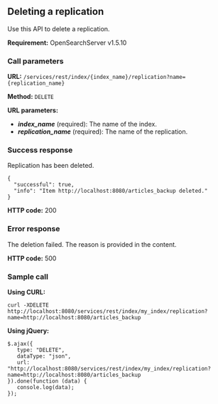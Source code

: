 ## Deleting a replication

Use this API to delete a replication.

**Requirement:** OpenSearchServer v1.5.10

### Call parameters

**URL:** ```/services/rest/index/{index_name}/replication?name={replication_name}```

**Method:** ```DELETE```

**URL parameters:**

- _**index_name**_ (required): The name of the index.
- _**replication_name**_ (required): The name of the replication.

### Success response
Replication has been deleted.

    {
      "successful": true,
      "info": "Item http://localhost:8080/articles_backup deleted."
    }

**HTTP code:**
200
    
### Error response

The deletion failed. The reason is provided in the content.

**HTTP code:**
500

### Sample call

**Using CURL:**

    curl -XDELETE http://localhost:8080/services/rest/index/my_index/replication?name=http://localhost:8080/articles_backup
    

**Using jQuery:**

    $.ajax({ 
       type: "DELETE",
       dataType: "json",
       url: "http://localhost:8080/services/rest/index/my_index/replication?name=http://localhost:8080/articles_backup
    }).done(function (data) {
       console.log(data);
    });
    
